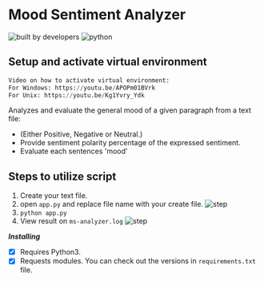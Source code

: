 # Mood Sentiment Analyzer

![built by developers](http://ForTheBadge.com/images/badges/built-by-developers.svg)
![python](https://img.shields.io/badge/language-Python-orange?style=for-the-badge)

## Setup and activate virtual environment

```python
Video on how to activate virtual environment:
For Windows: https://youtu.be/APOPm01BVrk
For Unix: https://youtu.be/Kg1Yvry_Ydk
```

Analyzes and evaluate the general mood of a given paragraph from a text file:

- (Either Positive, Negative or Neutral.)
- Provide sentiment polarity percentage of the expressed sentiment. 
- Evaluate each sentences 'mood'

## Steps to utilize script

1. Create your text file.
2. open `app.py` and replace file name with your create file.
![step](https://github.com/GDSC-RCCIIT/General-Purpose-Scripts/blob/main/scripts/Mood%20Sentiment%20Analyzer/images/step1.png)
3. `python app.py`
4. View result on `ms-analyzer.log`
![step](https://github.com/GDSC-RCCIIT/General-Purpose-Scripts/blob/main/scripts/Mood%20Sentiment%20Analyzer/images/step4.png)

_**Installing**_

- [x] Requires Python3.
- [x] Requests modules. You can check out the versions in `requirements.txt` file.
